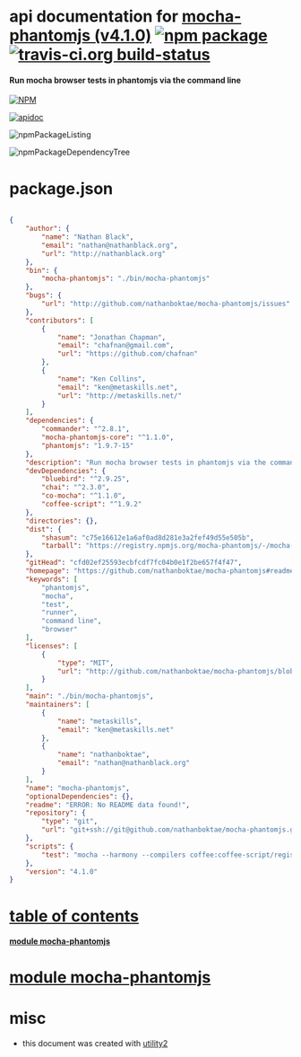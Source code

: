 # api documentation for  [mocha-phantomjs (v4.1.0)](https://github.com/nathanboktae/mocha-phantomjs#readme)  [![npm package](https://img.shields.io/npm/v/npmdoc-mocha-phantomjs.svg?style=flat-square)](https://www.npmjs.org/package/npmdoc-mocha-phantomjs) [![travis-ci.org build-status](https://api.travis-ci.org/npmdoc/node-npmdoc-mocha-phantomjs.svg)](https://travis-ci.org/npmdoc/node-npmdoc-mocha-phantomjs)
#### Run mocha browser tests in phantomjs via the command line

[![NPM](https://nodei.co/npm/mocha-phantomjs.png?downloads=true)](https://www.npmjs.com/package/mocha-phantomjs)

[![apidoc](https://npmdoc.github.io/node-npmdoc-mocha-phantomjs/build/screenCapture.buildNpmdoc.browser._2Fhome_2Ftravis_2Fbuild_2Fnpmdoc_2Fnode-npmdoc-mocha-phantomjs_2Ftmp_2Fbuild_2Fapidoc.html.png)](https://npmdoc.github.io/node-npmdoc-mocha-phantomjs/build/apidoc.html)

![npmPackageListing](https://npmdoc.github.io/node-npmdoc-mocha-phantomjs/build/screenCapture.npmPackageListing.svg)

![npmPackageDependencyTree](https://npmdoc.github.io/node-npmdoc-mocha-phantomjs/build/screenCapture.npmPackageDependencyTree.svg)



# package.json

```json

{
    "author": {
        "name": "Nathan Black",
        "email": "nathan@nathanblack.org",
        "url": "http://nathanblack.org"
    },
    "bin": {
        "mocha-phantomjs": "./bin/mocha-phantomjs"
    },
    "bugs": {
        "url": "http://github.com/nathanboktae/mocha-phantomjs/issues"
    },
    "contributors": [
        {
            "name": "Jonathan Chapman",
            "email": "chafnan@gmail.com",
            "url": "https://github.com/chafnan"
        },
        {
            "name": "Ken Collins",
            "email": "ken@metaskills.net",
            "url": "http://metaskills.net/"
        }
    ],
    "dependencies": {
        "commander": "^2.8.1",
        "mocha-phantomjs-core": "^1.1.0",
        "phantomjs": "1.9.7-15"
    },
    "description": "Run mocha browser tests in phantomjs via the command line",
    "devDependencies": {
        "bluebird": "^2.9.25",
        "chai": "^2.3.0",
        "co-mocha": "^1.1.0",
        "coffee-script": "^1.9.2"
    },
    "directories": {},
    "dist": {
        "shasum": "c75e16612e1a6af0ad8d281e3a2fef49d55e505b",
        "tarball": "https://registry.npmjs.org/mocha-phantomjs/-/mocha-phantomjs-4.1.0.tgz"
    },
    "gitHead": "cfd02ef25593ecbfcdf7fc04b0e1f2be657f4f47",
    "homepage": "https://github.com/nathanboktae/mocha-phantomjs#readme",
    "keywords": [
        "phantomjs",
        "mocha",
        "test",
        "runner",
        "command line",
        "browser"
    ],
    "licenses": [
        {
            "type": "MIT",
            "url": "http://github.com/nathanboktae/mocha-phantomjs/blob/master/MIT-LICENSE"
        }
    ],
    "main": "./bin/mocha-phantomjs",
    "maintainers": [
        {
            "name": "metaskills",
            "email": "ken@metaskills.net"
        },
        {
            "name": "nathanboktae",
            "email": "nathan@nathanblack.org"
        }
    ],
    "name": "mocha-phantomjs",
    "optionalDependencies": {},
    "readme": "ERROR: No README data found!",
    "repository": {
        "type": "git",
        "url": "git+ssh://git@github.com/nathanboktae/mocha-phantomjs.git"
    },
    "scripts": {
        "test": "mocha --harmony --compilers coffee:coffee-script/register test/mocha-phantomjs.coffee -t 5000"
    },
    "version": "4.1.0"
}
```



# <a name="apidoc.tableOfContents"></a>[table of contents](#apidoc.tableOfContents)

#### [module mocha-phantomjs](#apidoc.module.mocha-phantomjs)



# <a name="apidoc.module.mocha-phantomjs"></a>[module mocha-phantomjs](#apidoc.module.mocha-phantomjs)



# misc
- this document was created with [utility2](https://github.com/kaizhu256/node-utility2)
